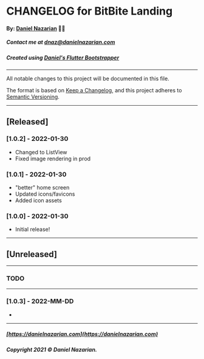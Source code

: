 # CHANGELOG for BitBite Landing
#### By: [Daniel Nazarian](https://danielnazarian) 🐧👹
##### Contact me at <dnaz@danielnazarian.com>
##### Created using [Daniel's Flutter Bootstrapper](https://github.com/Dan-Incorporated/bitbite_landing)

-------------------------------------------------------

All notable changes to this project will be documented in this file.

The format is based on [Keep a Changelog](https://keepachangelog.com/en/1.0.0/), and this project
adheres to [Semantic Versioning](https://semver.org/spec/v2.0.0.html).

-------------------------------------------------------

## [Released]

### [1.0.2] - 2022-01-30
- Changed to ListView
- Fixed image rendering in prod


### [1.0.1] - 2022-01-30
- "better" home screen
- Updated icons/favicons
- Added icon assets


### [1.0.0] - 2022-01-30
- Initial release!


-------------------------------------------------------

## [Unreleased]

-------------------------------------------------------
### TODO


---------------------------

### [1.0.3] - 2022-MM-DD
-

-------------------------------------------------------
##### [https://danielnazarian.com](https://danielnazarian.com)
##### Copyright 2021 © Daniel Nazarian.
